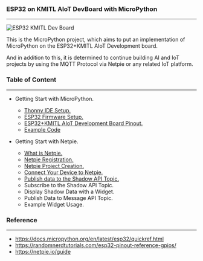 ### ESP32 on KMITL AIoT DevBoard with MicroPython
---
![ESP32 KMITL Dev Board](https://github.com/PerfecXX/MicroPython-ESP32-AIoT-DevBoard/blob/main/doc/AIoT%20Board.png?raw=true "ESP32 KMITL Dev Board")

This is the MicroPython project, which aims to put an implementation of MicroPython on the ESP32+KMITL AIoT Development board.

And in addition to this, it is determined to continue building AI and IoT projects by using the MQTT Protocol via Netpie or any related IoT platform.

### Table of Content
---
- Getting Start with MicroPython.
  -  [Thonny IDE Setup.](https://github.com/PerfecXX/MicroPython-ESP32-AIoT-DevBoard/blob/9f2c6fd7d80213c013d1d448a461d4a4ce00fc06/doc/md/setup-thonny.md)
  -  [ ESP32 Firmware Setup.](https://github.com/PerfecXX/MicroPython-ESP32-AIoT-DevBoard/blob/main/doc/md/setup-esp32.md)
  -  [ESP32+KMITL AIoT Development Board Pinout.](https://github.com/PerfecXX/MicroPython-ESP32-AIoT-DevBoard/blob/d44ecd4cfcddd65b381095dcb8f6483bb9fbd376/doc/md/ESP32+AIoT%20Pinout.md)
  - [Example Code](https://github.com/PerfecXX/MicroPython-ESP32-AIoT-DevBoard/tree/main/example "Example Code")

- Getting Start with Netpie.
  - [What is Netpie.](https://github.com/PerfecXX/MicroPython-ESP32-AIoT-DevBoard/blob/d44ecd4cfcddd65b381095dcb8f6483bb9fbd376/doc/md/netpie-into.md)
  - [Netpie Registration.](https://github.com/PerfecXX/MicroPython-ESP32-AIoT-DevBoard/blob/d44ecd4cfcddd65b381095dcb8f6483bb9fbd376/doc/md/netpie-reg.md)
  - [Netpie Project Creation.](https://github.com/PerfecXX/MicroPython-ESP32-AIoT-DevBoard/blob/d44ecd4cfcddd65b381095dcb8f6483bb9fbd376/doc/md/netpie-project-create.md)
  - [Connect Your Device to Netpie.](https://github.com/PerfecXX/MicroPython-ESP32-AIoT-DevBoard/blob/d44ecd4cfcddd65b381095dcb8f6483bb9fbd376/doc/md/netpie-upy-connection.md)
  - [Publish data to the Shadow API Topic.](https://github.com/PerfecXX/MicroPython-ESP32-AIoT-DevBoard/blob/main/doc/md/PublishShadow.md)
  - Subscribe to the Shadow API Topic.
  - Display Shadow Data with a Widget. 
  - Publish Data to Message API Topic.
  - Example Widget Usage.

### Reference 
---
- https://docs.micropython.org/en/latest/esp32/quickref.html
- https://randomnerdtutorials.com/esp32-pinout-reference-gpios/
- https://netpie.io/guide

